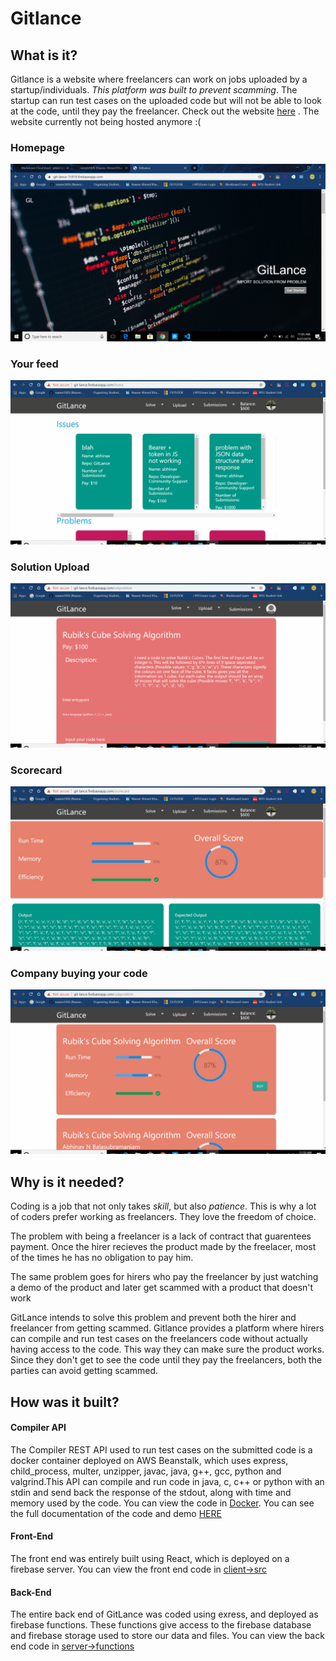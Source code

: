 # Gitlance

## What is it?

Gitlance is a website where freelancers can work on jobs uploaded by a startup/individuals. <i>This platform was built to prevent scamming</i>. The startup can run test cases on the uploaded code but will not be able to look at the code, until they pay the freelancer. Check out the website [here](https://git-lance.firebaseapp.com) . The website currently not being hosted anymore :(

### Homepage

![Gitlance Home Page](pictures/Gilance-HomePage.png)

### Your feed

![Gitlance Feed Page](pictures/yourfeed.gif)

### Solution Upload

![Gitlance Solution Upload](pictures/solutionupload.gif)

### Scorecard

![Gitlance Scorecard](pictures/scorecard.gif)

### Company buying your code

![Gitlance company buying](pictures/company.gif)

## Why is it needed?

Coding is a job that not only takes <i>skill</i>, but also <i>patience</i>. This is why a lot of coders prefer working as freelancers. They love the freedom of choice.

The problem with being a freelancer is a lack of contract that guarentees payment. Once the hirer recieves the product made by the freelacer, most of the times he has no obligation to pay him.

The same problem goes for hirers who pay the freelancer by just watching a demo of the product and later get scammed with a product that doesn't work

GitLance intends to solve this problem and prevent both the hirer and freelancer from getting scammed. Gitlance provides a platform where hirers can compile and run test cases on the freelancers code without actually having access to the code. This way they can make sure the product works. Since they don't get to see the code until they pay the freelancers, both the parties can avoid getting scammed.

## How was it built?

#### Compiler API

The Compiler REST API used to run test cases on the submitted code is a docker container deployed on AWS Beanstalk, which uses express, child_process, multer, unzipper, javac, java, g++, gcc, python and valgrind.This API can compile and run code in java, c, c++ or python with an stdin and send back the response of the stdout, along with time and memory used by the code. You can view the code in [Docker](https://github.com/ABHINAV112/GitLance/tree/master/Docker). You can see the full documentation of the code and demo [HERE](https://github.com/naseer2426/Compiler-REST-API)

#### Front-End

The front end was entirely built using React, which is deployed on a firebase server. You can view the front end code in [client->src](https://github.com/ABHINAV112/GitLance/tree/master/client/src)

#### Back-End

The entire back end of GitLance was coded using exress, and deployed as firebase functions. These functions give access to the firebase database and firebase storage used to store our data and files. You can view the back end code in [server->functions](https://github.com/ABHINAV112/GitLance/tree/master/server/functions)
